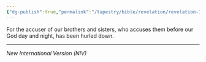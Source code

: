 ```yaml
---
{"dg-publish":true,"permalink":"/tapestry/bible/revelation/revelation-12-10b/","title":"Revelation 12:10b","tags":["bible-verse","bible-verse"],"dgHomeLink":true,"dgShowLocalGraph":true,"dgEnableSearch":true}
---
```




For the accuser of our brothers and sisters, who accuses them before our God day and night, has been hurled down.




---
*New International Version (NIV)*